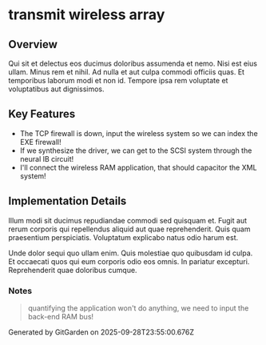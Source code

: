 # transmit wireless array

## Overview
Qui sit et delectus eos ducimus doloribus assumenda et nemo. Nisi est eius ullam. Minus rem et nihil. Ad nulla et aut culpa commodi officiis quas. Et temporibus laborum modi et non id. Tempore ipsa rem voluptate et voluptatibus aut dignissimos.

## Key Features
- The TCP firewall is down, input the wireless system so we can index the EXE firewall!
- If we synthesize the driver, we can get to the SCSI system through the neural IB circuit!
- I'll connect the wireless RAM application, that should capacitor the XML system!

## Implementation Details
Illum modi sit ducimus repudiandae commodi sed quisquam et. Fugit aut rerum corporis qui repellendus aliquid aut quae reprehenderit. Quis quam praesentium perspiciatis. Voluptatum explicabo natus odio harum est.
 Unde dolor sequi quo ullam enim. Quis molestiae quo quibusdam id culpa. Et occaecati quos qui eum corporis odio eos omnis. In pariatur excepturi. Reprehenderit quae doloribus cumque.

### Notes
> quantifying the application won't do anything, we need to input the back-end RAM bus!

Generated by GitGarden on 2025-09-28T23:55:00.676Z